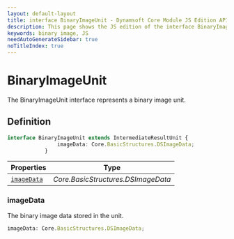 ```yaml
---
layout: default-layout
title: interface BinaryImageUnit - Dynamsoft Core Module JS Edition API Reference
description: This page shows the JS edition of the interface BinaryImageUnit in Dynamsoft Core Module.
keywords: binary image, JS
needAutoGenerateSidebar: true
noTitleIndex: true
---
```


# BinaryImageUnit

The BinaryImageUnit interface represents a binary image unit.

## Definition

```typescript
interface BinaryImageUnit extends IntermediateResultUnit {
                imageData: Core.BasicStructures.DSImageData;
            } 
```



| Properties               | Type |
|----------------------|-------------|
| [`imageData`](#imageData) | *Core.BasicStructures.DSImageData* |

### imageData

The binary image data stored in the unit.

```typescript
imageData: Core.BasicStructures.DSImageData;
```